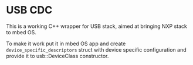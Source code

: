 # USB CDC

This is a working C++ wrapper for USB stack, aimed at bringing NXP stack to mbed OS.

To make it work put it in mbed OS app and create ```device_specific_descriptors``` struct with device specific configuration and provide it to usb::DeviceClass constructor.
